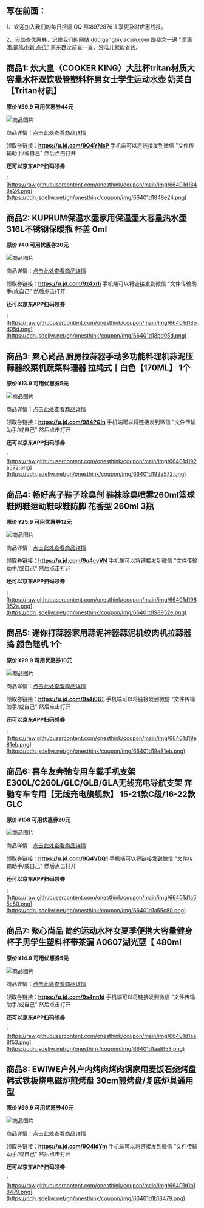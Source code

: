 ## 写在前面：

1、欢迎加入我们的每日捡漏 QQ 群:897287611 享更及时优惠线报。

2、自助查优惠券，记住我们的网站 [ddd.gangbixiaoxin.com](https://ddd.gangbixiaoxin.com) 跟我念一遍 ["滴滴滴.钢笔小新.点抗"](https://ddd.gangbixiaoxin.com) 买东西之前查一查，没准儿就能省钱。

## 商品1: 炊大皇（COOKER KING）大肚杯tritan材质大容量水杯双饮吸管塑料杯男女士学生运动水壶 奶芙白【Tritan材质】

**原价 ¥59.9 可用优惠券44元**

![商品图片](http://img14.360buyimg.com/n1/jfs/t1/113608/33/39513/89569/649a892bF1caaf6b1/34f205bac92f9db4.jpg)

商品详情：[点击此处查看商品详情](https://union-click.jd.com/jdc?e=1003156031&amp;p=JF8BARsJK1olXwMEUFxVCkgRB18IGloTVQUDV1xbDU8fB19MRANLAjZbERscSkAJHTdNTwcKBlMdBgABFksWAmkAGFoWXwAHUFZZFxJSXzI4XFodXF4FFjw9UEhIZBx4HVgSJANWJFJROEonAG4IHFITWgALUW5cWEpHAj8JS1olXQYyFTBdCEIfBmYPH2sUbQYEVFpYDk0RBGcKHV4lXQ4FZInwsJ6dsrqAoo-L1dG784vUtJ-Ji184K1glXQcDVl5ZD0oVA184G2sWbVhsVQ1bCkoVAWhmRh0WGgEFBlczAEoSC2cOGFwlXwcDVlxtOHtQCwxJawUQIAYEURxdXi1WeToMT1sTWlBsVlhfYzduVgteSwFwGW8BNDkpOEsn)

领取券链接：**https://u.jd.com/9Q4YMsP** 手机端可以将链接发到微信 "文件传输助手/或自己" 然后点击打开

**还可以京东APP扫码领券**

![https://raw.githubusercontent.com/onesthink/coupon/main/img/66401d1848e24.png](https://cdn.jsdelivr.net/gh/onesthink/coupon/img/66401d1848e24.png)

## 商品2: KUPRUM保温水壶家用保温壶大容量热水壶316L不锈钢保暧瓶 杯盖 0ml

**原价 ¥40 可用优惠券20元**

![商品图片](http://img14.360buyimg.com/n1/jfs/t1/240284/39/4807/16041/66376a38F01dec30a/981f1b0a780da4b1.jpg)

商品详情：[点击此处查看商品详情](https://union-click.jd.com/jdc?e=1003156031&amp;p=JF8BARoJK1olXwMEVl1UD00eBV8IGlsUXg8BU1tUDUgSBl9MRANLAjZbERscSkAJHTdNTwcKBlMdBgABFksWA24LElgSWA8HV1tYFxJSXzI4WyhtJkJlXDg_CT1TBgpdGV5zCUEYNFJROEonAG4IHFITWgALUW5cWEpHAj8JS1olXQYyFTBdDkkTBWwBE2sUbQYEVFpYDk0RBW8NG14lXQ4FZInwsJ6dsrqAoo-L1dG784vUtJ-Ji184K1glXQcDVl5ZD0oVA184G2sWbVhsVQ1VCE0fCmxmRh0WGgEEEhwzD0sVAW4LG2sXXAcAVm5tOENRRBtvaBN9OwNpKC1dQ09nBwRqSB0dJGgAPDpeeipPYjJySSAXBw4EEzdtCHs)

领取券链接：**https://u.jd.com/9z4xrIi** 手机端可以将链接发到微信 "文件传输助手/或自己" 然后点击打开

**还可以京东APP扫码领券**

![https://raw.githubusercontent.com/onesthink/coupon/main/img/66401d18bd05d.png](https://cdn.jsdelivr.net/gh/onesthink/coupon/img/66401d18bd05d.png)

## 商品3: 聚心尚品 厨房拉蒜器手动多功能料理机蒜泥压蒜器绞菜机蔬菜料理器 拉绳式丨白色【170ML】 1个

**原价 ¥13.9 可用优惠券5元**

![商品图片](http://img14.360buyimg.com/n1/jfs/t1/179524/12/43582/137023/6605217cF9ae205cc/8268306615b6fb4a.jpg)

商品详情：[点击此处查看商品详情](https://union-click.jd.com/jdc?e=1003156031&amp;p=JF8BARYJK1olVQ8KUV9ZDE4RM28JGl4SWQ4KVVtYCEIRMytXQwVKbV9HER8fA1UJWypcR0ROCBlQCgJDCEoWBmgME1MUWAMCXVhCUQ5LXl9TGl5SGAV4Bjw1bgxiax1yXABRHHpyWFJtCXsUAm8PEl0SWw8HZF8NCRsWU25YGmsVXTZDOlZUAUkQM244G10VWQMEUltVDEoTBl8IE1wliqu6gdTs3cOu1_GAzOKyiI--gMDVOHsnAF8IGloXXQIFVVxdOHsXM2w4RTUUDgABUF1fACVKRWxPGgtLWWgFVFpdD00SM20JGlkXbTYyUzU6bktTCzVLTCBoLgRYVSkgbAoQWR9IdRlTCXJfAR89DDVcWiwBRg5RKDYCZA)

领取券链接：**https://u.jd.com/984PQln** 手机端可以将链接发到微信 "文件传输助手/或自己" 然后点击打开

**还可以京东APP扫码领券**

![https://raw.githubusercontent.com/onesthink/coupon/main/img/66401d192a572.png](https://cdn.jsdelivr.net/gh/onesthink/coupon/img/66401d192a572.png)

## 商品4: 畅好离子鞋子除臭剂 鞋袜除臭喷雾260ml篮球鞋网鞋运动鞋球鞋防脚 花香型 260ml 3瓶

**原价 ¥25.9 可用优惠券12元**

![商品图片](http://img14.360buyimg.com/n1/jfs/t1/161401/24/40520/147401/65ea8439Fc5ab85be/0d95614a246c0ecb.jpg)

商品详情：[点击此处查看商品详情](https://union-click.jd.com/jdc?e=1003156031&amp;p=JF8BARsJK1olXwMEUV9eD0wSB18IGlodWwAGVV1aCUgUA19MRANLAjZbERscSkAJHTdNTwcKBlMdBgABFksWAmcOHV8UXgEDV11dFxJSXzI4fh1KA09bDwo9ekh2QidWbQNHCGFxJFJROEonAG4IHFITWgALUW5cWEpHAj8JS1olXQYyFTBdDE0VBm4PEmsUbQYEVFpYDk0RBW0LH1olXQ4FZInwsJ6dsrqAoo-L1dG784vUtJ-Ji184K1glXQcDVl5ZD0oVA184G2sWbVhsVQ1UDx8QBDxmRh0WGgEKBxwzCkMeBWcAH1MlXwcDVlxtOHtOYzF8YjxFIUYBHVkVQBIfaAZ8fCduCn9sVhsVfw1RdG5wczprGG56IAwVOEsn)

领取券链接：**https://u.jd.com/9u4cvVN** 手机端可以将链接发到微信 "文件传输助手/或自己" 然后点击打开

**还可以京东APP扫码领券**

![https://raw.githubusercontent.com/onesthink/coupon/main/img/66401d198952e.png](https://cdn.jsdelivr.net/gh/onesthink/coupon/img/66401d198952e.png)

## 商品5: 迷你打蒜器家用蒜泥神器蒜泥机绞肉机拉蒜器捣 颜色随机 1个

**原价 ¥29.9 可用优惠券10元**

![商品图片](http://img14.360buyimg.com/n1/jfs/t1/191762/28/45064/81025/663874eeF4ada1ab9/e73936ab9eac33d8.jpg)

商品详情：[点击此处查看商品详情](https://union-click.jd.com/jdc?e=1003156031&amp;p=JF8BARsJK1olXwMEVF1bDU8QB18IGlsUXg8EU19eCk8fB19MRANLAjZbERscSkAJHTdNTwcKBlMdBgABFksWA24LEl0SXAUAUFZZFxJSXzI4WDtROGd1NCM-aylcdRBhcDwdHlACAlJROEonAG4IHFITWgALUW5cWEpHAj8JS1olXQYyFTBdCk8WAmoOE2sUbQYEVFpYDk0RBWsIHlMlXQ4FZInwsJ6dsrqAoo-L1dG784vUtJ-Ji184K1glXQcDVl5ZD0oVA184G2sWbVhsVQ1aDUIXA2pmRh0WGgFSFgQzAEoQAWoAGl8lXwcDVlxtOHtiRDFxXRhMCA4GHw0HeEpTZm1yQ1lNNHxsVi0iCS9jZmkBHR9jAgJjEhgUOEsn)

领取券链接：**https://u.jd.com/9s4j06T** 手机端可以将链接发到微信 "文件传输助手/或自己" 然后点击打开

**还可以京东APP扫码领券**

![https://raw.githubusercontent.com/onesthink/coupon/main/img/66401d19e81eb.png](https://cdn.jsdelivr.net/gh/onesthink/coupon/img/66401d19e81eb.png)

## 商品6: 喜车友奔驰专用车载手机支架E300L/C260L/GLC/GLB/GLA无线充电导航支架 奔驰专车专用【无线充电旗舰款】 15-21款C级/16-22款GLC

**原价 ¥158 可用优惠券20元**

![商品图片](http://img14.360buyimg.com/n1/jfs/t1/208013/2/42907/135791/663898bbF91901520/b288c0f2eb6b9f7d.jpg)

商品详情：[点击此处查看商品详情](https://union-click.jd.com/jdc?e=1003156031&amp;p=JF8BARoJK1olXwMFXVtbCkwSBl8IGlsUXg8KUFZZC0gUBl9MRANLAjZbERscSkAJHTdNTwcKBlMdBgABFksWA24LElMRVQIBV11YFxJSXzI4XyhPKn9jJCA9eDlRVjFKTCxjFBhBAlJROEonAG4IHFITWgALUW5cWEpHAj8JS1olXQYyFTBdD08UA2cOGmsUbQYEVFpYDk0RBWkJHFslXQ4FZInwsJ6dsrqAoo-L1dG784vUtJ-Ji184K1glXQcDVl5ZD0oVA184G2sWbVhsVQ1bC08RBztmRh0WGgFQXAIzD0seA2sBHWsXXAcAVm5tODFhVyZLbw1zXEFRJz0Jai1BcBoKYhNqWmgALiMceypxejpWSCNTOGNVB1xtCHs)

领取券链接：**https://u.jd.com/9Q4VDQ1** 手机端可以将链接发到微信 "文件传输助手/或自己" 然后点击打开

**还可以京东APP扫码领券**

![https://raw.githubusercontent.com/onesthink/coupon/main/img/66401d1a55c80.png](https://cdn.jsdelivr.net/gh/onesthink/coupon/img/66401d1a55c80.png)

## 商品7: 聚心尚品 简约运动水杯女夏季便携大容量健身杯子男学生塑料杯带茶漏 A0607湖光蓝【 480ml

**原价 ¥14.9 可用优惠券5元**

![商品图片](http://img14.360buyimg.com/n1/jfs/t1/165128/6/37442/193013/65f55619Fdb18da83/f1c937c17d237a44.jpg)

商品详情：[点击此处查看商品详情](https://union-click.jd.com/jdc?e=1003156031&amp;p=JF8BARYJK1olVQ8KUV9ZDE4RM28JGl4TVQACVVtVCUoXMytXQwVKbV9HER8fA1UJWypcR0ROCBlQCgJDCEoWBmkAHVsUWA4DVV5CUQ5LXl9REhkVPRxUJjs8VBhAWmhjYhp-GXtUWFJtCXsUAm8PEl0SWw8HZF8NCRsWU25YGmsVXTZDOlZUAUkQM244G10VWQMEUltVD0kQA18IE1wliqu6gdTs3cOu1_GAzOKyiI--gMDVOHsnAF8IGloXXQIFVVxdOHsXM2w4RTUUDgNVU11bXCVKRWxPGghLC2gFVFpeCEMVM20JGlkXbTYyJxweYxRnYydeY19mLX53JFY2fh0VRgpgdVlgKlZ9M1k6WDNMAhMLHQAVGTYCZA)

领取券链接：**https://u.jd.com/9s4nn1d** 手机端可以将链接发到微信 "文件传输助手/或自己" 然后点击打开

**还可以京东APP扫码领券**

![https://raw.githubusercontent.com/onesthink/coupon/main/img/66401d1aa8f53.png](https://cdn.jsdelivr.net/gh/onesthink/coupon/img/66401d1aa8f53.png)

## 商品8: EWIWE户外户内烤肉烤肉锅家用麦饭石烧烤盘韩式铁板烧电磁炉煎烤盘 30cm煎烤盘/复底炉具通用型

**原价 ¥99.9 可用优惠券40元**

![商品图片](http://img14.360buyimg.com/n1/jfs/t1/236779/40/13595/247815/662b0f4cF65498d77/3c2be879b2a72a05.jpg)

商品详情：[点击此处查看商品详情](https://union-click.jd.com/jdc?e=1003156031&amp;p=JF8BARoJK1olXwQBXVlcC00eAl8IGloTXQMKXVhcCEweAl9MRANLAjZbERscSkAJHTdNTwcKBlMdBgABFksWAmkIHlMcWwcCU1dcFxJSXzI4ZSMcO0RKJiY9aExOS2xNYy9ABVUYElJROEonAG4IHFITWgALUW5cWEpHAj8JS1olXQYyFTBdC0gXCm0AGmsUbQYEVFpYDk0RCmwBGlglXQ4FZInwsJ6dsrqAoo-L1dG784vUtJ-Ji184K1glXQcDVl5ZD0oVA184G2sWbVhsVQ1VCE0UU2dmRh0WGgFUFVwzD0sSA2sJEmsXXAcAVm5tOBxoampuST9tB1BXIBZVXDNkBg5PGx9cAGgAEAYlDQlyRQkLThBQJgd0KyhtCHs)

领取券链接：**https://u.jd.com/9Q4ldYm** 手机端可以将链接发到微信 "文件传输助手/或自己" 然后点击打开

**还可以京东APP扫码领券**

![https://raw.githubusercontent.com/onesthink/coupon/main/img/66401d1b18479.png](https://cdn.jsdelivr.net/gh/onesthink/coupon/img/66401d1b18479.png)

